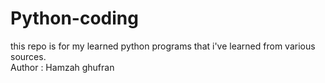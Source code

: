 # Python-coding
this repo is for my learned python programs that i've learned from various sources.<br>
Author : Hamzah ghufran
